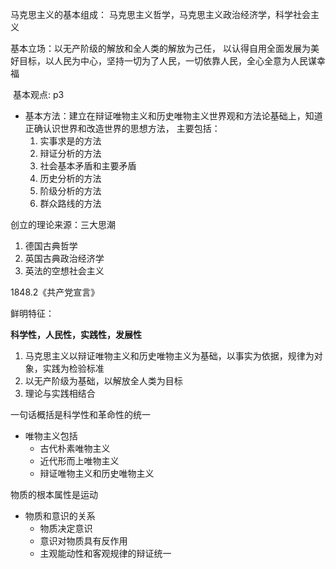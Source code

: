 马克思主义的基本组成： 马克思主义哲学，马克思主义政治经济学，科学社会主义

基本立场：以无产阶级的解放和全人类的解放为己任， 以认得自用全面发展为美好目标，以人民为中心，坚持一切为了人民，一切依靠人民，全心全意为人民谋幸福

 基本观点: p3

- 基本方法：建立在辩证唯物主义和历史唯物主义世界观和方法论基础上，知道正确认识世界和改造世界的思想方法， 主要包括：
	1.  实事求是的方法
	2.  辩证分析的方法
	3.  社会基本矛盾和主要矛盾
	4.  历史分析的方法
	5.  阶级分析的方法
	6.  群众路线的方法

创立的理论来源：三大思潮

1.  德国古典哲学
2.  英国古典政治经济学
3.  英法的空想社会主义

1848.2《共产党宣言》

鲜明特征：

**科学性，人民性，实践性，发展性**

1.  马克思主义以辩证唯物主义和历史唯物主义为基础，以事实为依据，规律为对象，实践为检验标准
2.  以无产阶级为基础，以解放全人类为目标
3.  理论与实践相结合

一句话概括是科学性和革命性的统一

- 唯物主义包括
	-  古代朴素唯物主义
	- 近代形而上唯物主义
	- 辩证唯物主义和历史唯物主义

物质的根本属性是运动

- 物质和意识的关系
	- 物质决定意识
	- 意识对物质具有反作用
	- 主观能动性和客观规律的辩证统一

